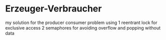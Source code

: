 Erzeuger-Verbraucher
====================

my solution for the producer consumer problem using
1 reentrant lock for exclusive access
2 semaphores for avoiding overflow and popping without data
